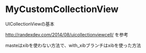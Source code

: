 MyCustomCollectionView
======================

UICollectionViewの基本

http://randexdev.com/2014/08/uicollectionviewcell/ を参考

masteはxibを使わない方法で、with_xibブランチはxibを使った方法
